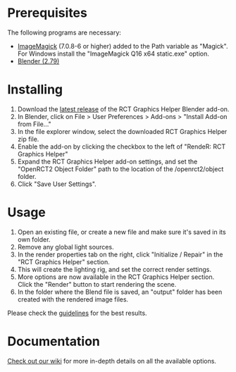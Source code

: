 
# Prerequisites

The following programs are necessary:

- [ImageMagick](https://imagemagick.org/script/download.php) (7.0.8-6 or higher) added to the Path variable as "Magick". For Windows install the "ImageMagick Q16 x64 static.exe" option.
- [Blender (2.79)](https://download.blender.org/release/Blender2.79/)

# Installing

1. Download the [latest release](https://github.com/oli414/Blender-RCT-Graphics/releases) of the RCT Graphics Helper Blender add-on.
2. In Blender, click on File > User Preferences > Add-ons > "Install Add-on from File..."
3. In the file explorer window, select the downloaded RCT Graphics Helper zip file.
4. Enable the add-on by clicking the checkbox to the left of "RendeR: RCT Graphics Helper"
5. Expand the RCT Graphics Helper add-on settings, and set the "OpenRCT2 Object Folder" path to the location of the /openrct2/object folder.
6. Click "Save User Settings".

# Usage

1. Open an existing file, or create a new file and make sure it's saved in its own folder.
2. Remove any global light sources.
3. In the render properties tab on the right, click "Initialize / Repair" in the "RCT Graphics Helper" section.
4. This will create the lighting rig, and set the correct render settings.
5. More options are now available in the RCT Graphics Helper section. Click the "Render" button to start rendering the scene.
6. In the folder where the Blend file is saved, an "output" folder has been created with the rendered image files.

Please check the [guidelines](https://github.com/oli414/Blender-RCT-Graphics/wiki/Guidelines) for the best results.

# Documentation

[Check out our wiki](https://github.com/oli414/Blender-RCT-Graphics/wiki/Documentation) for more in-depth details on all the available options.